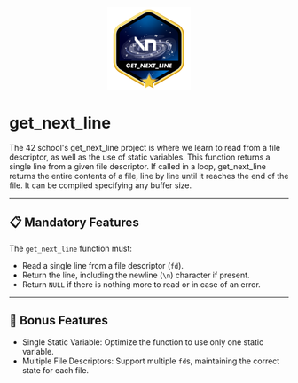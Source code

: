 <p align="center">
  <img src="get_next_linem.png" alt="get_next_line Logo">
</p>

# get_next_line  

The 42 school's get_next_line project is where we learn to read from a file descriptor, as well as the use of static variables.
This function returns a single line from a given file descriptor. If called in a loop, get_next_line returns the entire contents of a file, line by line until it reaches the end of the file. It can be compiled specifying any buffer size.

---

## 📋 Mandatory Features  

The `get_next_line` function must:  
- Read a single line from a file descriptor (`fd`).  
- Return the line, including the newline (`\n`) character if present.  
- Return `NULL` if there is nothing more to read or in case of an error.  

---

## 🔗 Bonus Features 

- Single Static Variable: Optimize the function to use only one static variable. 
- Multiple File Descriptors: Support multiple `fd`s, maintaining the correct state for each file.
